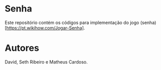 # Senha

Este repositório contém os códigos para implementação do jogo (senha)[https://pt.wikihow.com/Jogar-Senha].

# Autores

David, Seth Ribeiro e Matheus Cardoso.
